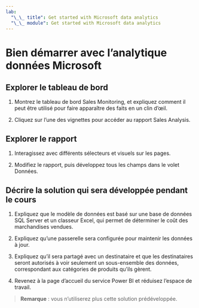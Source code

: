 ```yaml
---
lab:
  "\_\_ title": Get started with Microsoft data analytics
  "\_\_ module": Get started with Microsoft data analytics
---
```

# Bien démarrer avec l’analytique données Microsoft

## Explorer le tableau de bord

1. Montrez le tableau de bord Sales Monitoring, et expliquez comment il peut être utilisé pour faire apparaître des faits en un clin d’œil.

1. Cliquez sur l’une des vignettes pour accéder au rapport Sales Analysis.

## Explorer le rapport

1. Interagissez avec différents sélecteurs et visuels sur les pages.

1. Modifiez le rapport, puis développez tous les champs dans le volet Données.

## Décrire la solution qui sera développée pendant le cours

1. Expliquez que le modèle de données est basé sur une base de données SQL Server et un classeur Excel, qui permet de déterminer le coût des marchandises vendues.

1. Expliquez qu’une passerelle sera configurée pour maintenir les données à jour.

1. Expliquez qu’il sera partagé avec un destinataire et que les destinataires seront autorisés à voir seulement un sous-ensemble des données, correspondant aux catégories de produits qu’ils gèrent.

1. Revenez à la page d’accueil du service Power BI et réduisez l’espace de travail.

> **Remarque** : vous n’utiliserez plus cette solution prédéveloppée.
